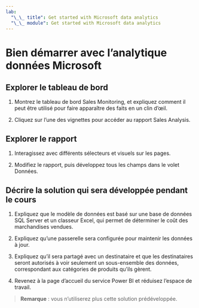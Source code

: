 ```yaml
---
lab:
  "\_\_ title": Get started with Microsoft data analytics
  "\_\_ module": Get started with Microsoft data analytics
---
```

# Bien démarrer avec l’analytique données Microsoft

## Explorer le tableau de bord

1. Montrez le tableau de bord Sales Monitoring, et expliquez comment il peut être utilisé pour faire apparaître des faits en un clin d’œil.

1. Cliquez sur l’une des vignettes pour accéder au rapport Sales Analysis.

## Explorer le rapport

1. Interagissez avec différents sélecteurs et visuels sur les pages.

1. Modifiez le rapport, puis développez tous les champs dans le volet Données.

## Décrire la solution qui sera développée pendant le cours

1. Expliquez que le modèle de données est basé sur une base de données SQL Server et un classeur Excel, qui permet de déterminer le coût des marchandises vendues.

1. Expliquez qu’une passerelle sera configurée pour maintenir les données à jour.

1. Expliquez qu’il sera partagé avec un destinataire et que les destinataires seront autorisés à voir seulement un sous-ensemble des données, correspondant aux catégories de produits qu’ils gèrent.

1. Revenez à la page d’accueil du service Power BI et réduisez l’espace de travail.

> **Remarque** : vous n’utiliserez plus cette solution prédéveloppée.
